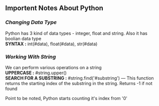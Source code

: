 ## Importent Notes About Python

### <i>Changing Data Type</i>

Python has 3 kind of data types - integer, float and string. Also it has boolian data type<br>
<b>SYNTAX :</b> int(#data), float(#data), str(#data)

### <i>Working With String</i>

We can perform various operations on a string<br>
<b>UPPERCASE :</b> #string.upper()<br>
<b>SEARCH FOR A SUBSTRING :</b> #string.find('#substring') — This function returns the starting index of the substring in the string. Returns -1 if not found<br>

Point to be noted, Python starts counting it's index from '0'
